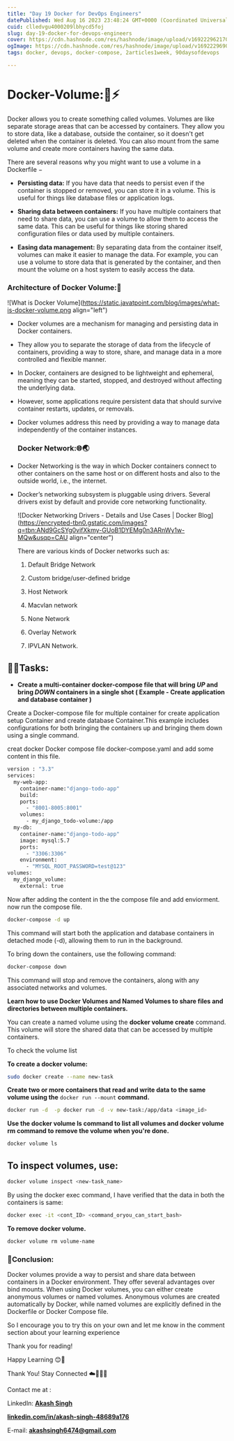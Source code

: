 ```yaml
---
title: "Day 19 Docker for DevOps Engineers"
datePublished: Wed Aug 16 2023 23:48:24 GMT+0000 (Coordinated Universal Time)
cuid: clledvgu4000209lbhycd5foj
slug: day-19-docker-for-devops-engineers
cover: https://cdn.hashnode.com/res/hashnode/image/upload/v1692229621705/8fd7e252-756d-429a-b7de-633e752fb2c3.png
ogImage: https://cdn.hashnode.com/res/hashnode/image/upload/v1692229690028/30abb865-d87c-4168-a97f-007fa642ffed.png
tags: docker, devops, docker-compose, 2articles1week, 90daysofdevops

---
```


# Docker-Volume:📑⚡

Docker allows you to create something called volumes. Volumes are like separate storage areas that can be accessed by containers. They allow you to store data, like a database, outside the container, so it doesn't get deleted when the container is deleted. You can also mount from the same volume and create more containers having the same data.

There are several reasons why you might want to use a volume in a Dockerfile −

* **Persisting data:** If you have data that needs to persist even if the container is stopped or removed, you can store it in a volume. This is useful for things like database files or application logs.
    
* **Sharing data between containers:** If you have multiple containers that need to share data, you can use a volume to allow them to access the same data. This can be useful for things like storing shared configuration files or data used by multiple containers.
    
* **Easing data management:** By separating data from the container itself, volumes can make it easier to manage the data. For example, you can use a volume to store data that is generated by the container, and then mount the volume on a host system to easily access the data.
    

### **Architecture of Docker Volume:🛞**

![What is Docker Volume](https://static.javatpoint.com/blog/images/what-is-docker-volume.png align="left")

* Docker volumes are a mechanism for managing and persisting data in Docker containers.
    
* They allow you to separate the storage of data from the lifecycle of containers, providing a way to store, share, and manage data in a more controlled and flexible manner.
    
* In Docker, containers are designed to be lightweight and ephemeral, meaning they can be started, stopped, and destroyed without affecting the underlying data.
    
* However, some applications require persistent data that should survive container restarts, updates, or removals.
    
* Docker volumes address this need by providing a way to manage data independently of the container instances.
    
    ### **Docker Network:🌐🌏**
    
* Docker Networking is the way in which Docker containers connect to other containers on the same host or on different hosts and also to the outside world, i.e., the internet.
    
* Docker’s networking subsystem is pluggable using drivers. Several drivers exist by default and provide core networking functionality.
    
    ![Docker Networking Drivers - Details and Use Cases | Docker Blog](https://encrypted-tbn0.gstatic.com/images?q=tbn:ANd9GcSYg0vifXkmy-GUoB1DYEMg0n3ARnWy1w-MQw&usqp=CAU align="center")
    
    There are various kinds of Docker networks such as:
    
    1. Default Bridge Network
        
    2. Custom bridge/user-defined bridge
        
    3. Host Network
        
    4. Macvlan network
        
    5. None Network
        
    6. Overlay Network
        
    7. IPVLAN Network.
        

## 🛞⚓Tasks:

* **Create a multi-container docker-compose file that will bring *UP* and bring *DOWN* containers in a single shot ( Example - Create application and database container )**
    

Create a Docker-compose file for multiple container for create application setup Container and create database Container.This example includes configurations for both bringing the containers up and bringing them down using a single command.

creat docker Docker compose file docker-compose.yaml and add some content in this file.

```bash
version : "3.3"
services:
  my-web-app:
    container-name:"django-todo-app"
    build:
    ports:
      - "8001-8005:8001"
    volumes:
      - my_django_todo-volume:/app
  my-db:
    container-name:"django-todo-app"
    image: mysql:5.7
    ports:
      - "3306:3306"
    environment:
      - "MYSQL_ROOT_PASSWORD=test@123"
volumes:
  my_django_volume:
    external: true
```

Now after adding the content in the the compose file and add enviorment. now run the compose file.

```bash
docker-compose -d up
```

This command will start both the application and database containers in detached mode (-d), allowing them to run in the background.

To bring down the containers, use the following command:

```bash
docker-compose down
```

This command will stop and remove the containers, along with any associated networks and volumes.

**Learn how to use Docker Volumes and Named Volumes to share files and directories between multiple containers.**

You can create a named volume using the **docker volume create** command. This volume will store the shared data that can be accessed by multiple containers.

To check the volume list

**To create a docker volume:**

```bash
sudo docker create --name new-task
```

**Create two or more containers that read and write data to the same volume using the** `docker run --mount` **command.**

```bash
docker run -d  -p docker run -d -v new-task:/app/data <image_id>
```

**Use the docker volume ls command to list all volumes and docker volume rm command to remove the volume when you're done.**

```bash
docker volume ls
```

## **To inspect volumes, use:**

```bash
docker volume inspect <new-task_name>
```

By using the docker exec command, I have verified that the data in both the containers is same:

```bash
docker exec -it <cont_ID> <command_oryou_can_start_bash>
```

**To remove docker volume.**

```bash
docker volume rm volume-name
```

### **📍Conclusion:**

Docker volumes provide a way to persist and share data between containers in a Docker environment. They offer several advantages over bind mounts. When using Docker volumes, you can either create anonymous volumes or named volumes. Anonymous volumes are created automatically by Docker, while named volumes are explicitly defined in the Dockerfile or Docker Compose file.

So I encourage you to try this on your own and let me know in the comment section about your learning experience

Thank you for reading!

Happy Learning 😊🙌

Thank You! Stay Connected ☁️👩‍💻🌈

Contact me at :

LinkedIn: [**Akash Singh**](https://in.linkedin.com/in/akash-singh-70o?trk=profile-badge)

[**linkedin.com/in/akash-singh-48689a176**](http://linkedin.com/in/akash-singh-48689a176)

E-mail: [**akashsingh6474@gmail.com**](mailto:akashsingh6474@gmail.com)